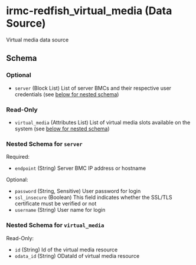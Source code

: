 # irmc-redfish_virtual_media (Data Source)

Virtual media data source

## Schema

### Optional

- `server` (Block List) List of server BMCs and their respective user credentials (see [below for nested schema](#nestedblock--server))

### Read-Only

- `virtual_media` (Attributes List) List of virtual media slots available on the system (see [below for nested schema](#nestedatt--virtual_media))

<a id="nestedblock--server"></a>
### Nested Schema for `server`

Required:

- `endpoint` (String) Server BMC IP address or hostname

Optional:

- `password` (String, Sensitive) User password for login
- `ssl_insecure` (Boolean) This field indicates whether the SSL/TLS certificate must be verified or not
- `username` (String) User name for login


<a id="nestedatt--virtual_media"></a>
### Nested Schema for `virtual_media`

Read-Only:

- `id` (String) Id of the virtual media resource
- `odata_id` (String) ODataId of virtual media resource
